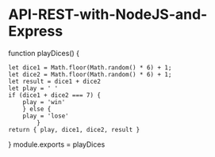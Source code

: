 # API-REST-with-NodeJS-and-Express

function playDices() {

    let dice1 = Math.floor(Math.random() * 6) + 1;
    let dice2 = Math.floor(Math.random() * 6) + 1;
    let result = dice1 + dice2
    let play = ' '
    if (dice1 + dice2 === 7) {
        play = 'win'
        } else {
        play = 'lose'
            }
    return { play, dice1, dice2, result } 
}
module.exports = playDices
